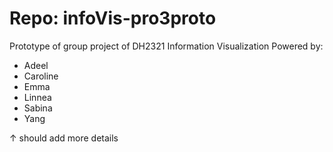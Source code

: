 # Repo: infoVis-pro3proto
Prototype of group project of DH2321 Information Visualization
Powered by: 
* Adeel
* Caroline
* Emma
* Linnea
* Sabina
* Yang 

↑ should add more details